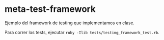 # meta-test-framework

Ejemplo del framework de testing que implementamos en clase.

Para correr los tests, ejecutar `ruby -Ilib tests/testing_framework_test.rb`.
